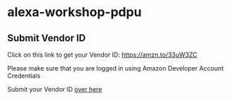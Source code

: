 # alexa-workshop-pdpu

## Submit Vendor ID
 Click on this link to get your Vendor ID: https://amzn.to/33uW3ZC
 
 Please make sure that you are logged in using Amazon Developer Account Credentials 

 Submit your Vendor ID [over here](http://bit.ly/PDPUALEXAWP)
